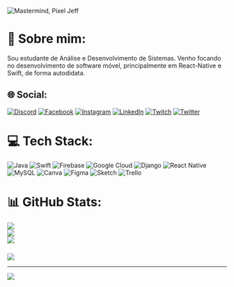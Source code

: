![Mastermind, Pixel Jeff](https://i.pinimg.com/originals/83/f6/5e/83f65e8c6efc88fabfcfbb11cf63bd8a.gif)

# 💫 Sobre mim:
Sou estudante de Análise e Desenvolvimento de Sistemas. Venho focando no desenvolvimento de software móvel, principalmente em React-Native e Swift, de forma autodidata. 


## 🌐 Social:
[![Discord](https://img.shields.io/badge/Discord-%237289DA.svg?logo=discord&logoColor=white)](htttps://discord.gg/Joaomts#9171) [![Facebook](https://img.shields.io/badge/Facebook-%231877F2.svg?logo=Facebook&logoColor=white)](https://facebook.com/Nascimento.jms) [![Instagram](https://img.shields.io/badge/Instagram-%23E4405F.svg?logo=Instagram&logoColor=white)](https://instagram.com/Nascimento.jms) [![LinkedIn](https://img.shields.io/badge/LinkedIn-%230077B5.svg?logo=linkedin&logoColor=white)](https://linkedin.com/in/nascimento-jms) [![Twitch](https://img.shields.io/badge/Twitch-%239146FF.svg?logo=Twitch&logoColor=white)](https://twitch.tv/Joaomts1) [![Twitter](https://img.shields.io/badge/Twitter-%231DA1F2.svg?logo=Twitter&logoColor=white)](https://twitter.com/nascimento_jms) 

# 💻 Tech Stack:
![Java](https://img.shields.io/badge/java-%23ED8B00.svg?style=flat&logo=java&logoColor=white) ![Swift](https://img.shields.io/badge/swift-F54A2A?style=flat&logo=swift&logoColor=white) ![Firebase](https://img.shields.io/badge/firebase-%23039BE5.svg?style=flat&logo=firebase) ![Google Cloud](https://img.shields.io/badge/Google%20Cloud-%234285F4.svg?style=flat&logo=google-cloud&logoColor=white) ![Django](https://img.shields.io/badge/django-%23092E20.svg?style=flat&logo=django&logoColor=white) ![React Native](https://img.shields.io/badge/react_native-%2320232a.svg?style=flat&logo=react&logoColor=%2361DAFB) ![MySQL](https://img.shields.io/badge/mysql-%2300f.svg?style=flat&logo=mysql&logoColor=white) ![Canva](https://img.shields.io/badge/Canva-%2300C4CC.svg?style=flat&logo=Canva&logoColor=white) 	![Figma](https://img.shields.io/badge/figma-%23F24E1E.svg?style=flat&logo=figma&logoColor=white) ![Sketch](https://img.shields.io/badge/Sketch-FFB387?style=flat&logo=sketch&logoColor=black) ![Trello](https://img.shields.io/badge/Trello-%23026AA7.svg?style=flat&logo=Trello&logoColor=white)
# 📊 GitHub Stats:
![](https://github-readme-stats.vercel.app/api?username=JoaomtsBR&theme=chartreuse-dark&hide_border=false&include_all_commits=true&count_private=false)<br/>
![](https://github-readme-streak-stats.herokuapp.com/?user=JoaomtsBR&theme=chartreuse-dark&hide_border=false)<br/>
![](https://github-readme-stats.vercel.app/api/top-langs/?username=JoaomtsBR&theme=chartreuse-dark&hide_border=false&include_all_commits=true&count_private=false&layout=compact)

### 
![](https://quotes-github-readme.vercel.app/api?type=vetical&theme=radical)

---
[![](https://visitcount.itsvg.in/api?id=JoaomtsBR&icon=5&color=3)](https://visitcount.itsvg.in)

<!-- Proudly created with GPRM ( https://gprm.itsvg.in ) -->
